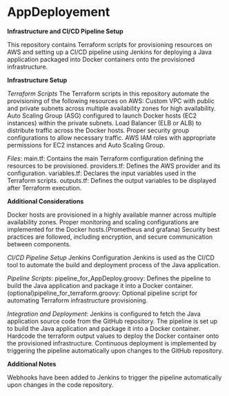 # AppDeployement

**Infrastructure and CI/CD Pipeline Setup**


This repository contains Terraform scripts for provisioning resources on AWS and setting up a CI/CD pipeline using Jenkins for deploying a Java application packaged into Docker containers onto the provisioned infrastructure.

**Infrastructure Setup**


*Terraform Scripts*
The Terraform scripts in this repository automate the provisioning of the following resources on AWS:
Custom VPC with public and private subnets across multiple availability zones for high availability.
Auto Scaling Group (ASG) configured to launch Docker hosts (EC2 instances) within the private subnets.
Load Balancer (ELB or ALB) to distribute traffic across the Docker hosts.
Proper security group configurations to allow necessary traffic.
AWS IAM roles with appropriate permissions for EC2 instances and Auto Scaling Group.


*Files*:
main.tf: Contains the main Terraform configuration defining the resources to be provisioned.
providers.tf: Defines the AWS provider and its configuration.
variables.tf: Declares the input variables used in the Terraform scripts.
outputs.tf: Defines the output variables to be displayed after Terraform execution.

**Additional Considerations**


Docker hosts are provisioned in a highly available manner across multiple availability zones.
Proper monitoring and scaling configurations are implemented for the Docker hosts.(Prometheus and grafana)
Security best practices are followed, including encryption, and secure communication between components.


*CI/CD Pipeline Setup*
Jenkins Configuration
Jenkins is used as the CI/CD tool to automate the build and deployment process of the Java application.

*Pipeline Scripts*:
pipeline_for_AppDeploy.groovy: Defines the pipeline to build the Java application and package it into a Docker container.
(optional)pipeline_for_terraform.groovy: Optional pipeline script for automating Terraform infrastructure provisioning.


*Integration and Deployment*:
Jenkins is configured to fetch the Java application source code from the GitHub repository.
The pipeline is set up to build the Java application and package it into a Docker container.
Hardcode the terraform output values to deploy the Docker container onto the provisioned infrastructure.
Continuous deployment is implemented by triggering the pipeline automatically upon changes to the GitHub repository.


**Additional Notes**


Webhooks have been added to Jenkins to trigger the pipeline automatically upon changes in the code repository.
